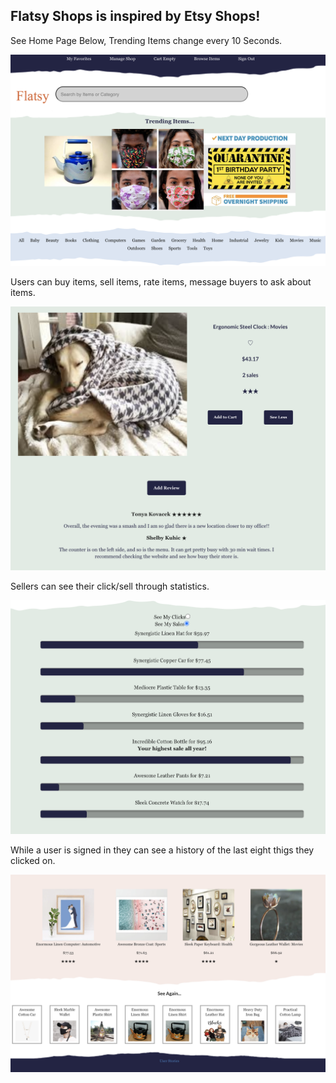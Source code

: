 <h2>Flatsy Shops is inspired by Etsy Shops!</h2>
<p>See Home Page Below, Trending Items change every 10 Seconds.</p>
<img src='./mainpage.png' alt='mainpage' />
<p>Users can buy items, sell items, rate items, message buyers to ask about items.</p>
<img src='./dog.png' alt='dog-blanket'/>
<p>Sellers can see their click/sell through statistics.</p>
<img src='./stats.png' alt='stats' />
<p>While a user is signed in they can see a history of the last eight thigs they clicked on.</p>
<img src='./history.png' alt='historybar' />